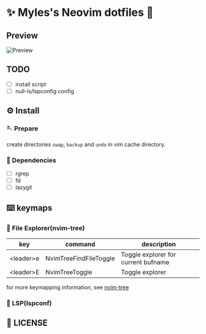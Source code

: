 # ✨ Myles's Neovim dotfiles 🎉

## Preview

![Preview](https://raw.githubusercontent.com/myles-neovim/dotfiles/master/screenshot.png)

## TODO

- [ ] install script
- [ ] null-ls/lspconfig config

## ⚙️ Install

### 🪡 Prepare

create directories `swap`, `backup` and `undo` in vim cache directory.

### 🔗 Dependencies

- [ ] rgrep
- [ ] fd
- [ ] lazygit

## ⌨️  keymaps

### 📁 File Explorer(nvim-tree)

| key         | command                | description                         |
|-------------|------------------------|-------------------------------------|
| \<leader\>e | NvimTreeFindFileToggle | Toggle explorer for current bufname |
| \<leader\>E | NvimTreeToggle         | Toggle explorer                     |

for more keymapping information, see [nvim-tree](https://github.com/kyazdani42/nvim-tree.lua#defaults)

### 🚀 LSP(lspconf)

## 🔑 LICENSE
